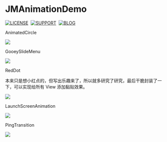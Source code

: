# JMAnimationDemo

[![LICENSE](https://img.shields.io/badge/license-MIT-green.svg?style=flat)](https://raw.githubusercontent.com/raozhizhen/JMAnimationDemo/master/LICENSE)&nbsp;
[![SUPPORT](https://img.shields.io/badge/support-iOS%207%2B%20-blue.svg?style=flat)](https://en.wikipedia.org/wiki/IOS_7)&nbsp;
[![BLOG](https://img.shields.io/badge/blog-raozhizhen.com-orange.svg?style=flat)](http://raozhizhen.com)&nbsp;

AnimatedCircle

![](https://github.com/raozhizhen/JMAnimationDemo/blob/master/GifFiles/AnimatedCircle.gif?raw=true)

GooeySlideMenu

![](https://github.com/raozhizhen/JMAnimationDemo/blob/master/GifFiles/GooeySlideMenu.gif?raw=true)

RedDot

本来只是想小红点的，但写出乐趣来了，所以就多研究了研究，最后干脆封装了一下，可以实现给所有 View 添加黏贴效果。

![](https://github.com/raozhizhen/JMAnimationDemo/blob/master/GifFiles/RedDot.gif?raw=true)


LaunchScreenAnimation

![](https://github.com/raozhizhen/JMAnimationDemo/blob/master/GifFiles/LaunchScreenAnimation.gif?raw=true)

PingTransition

![](https://github.com/raozhizhen/JMAnimationDemo/blob/master/GifFiles/PingTransition.gif?raw=true)